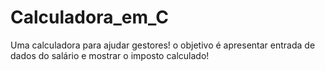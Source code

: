# Calculadora_em_C
Uma calculadora para ajudar gestores! o objetivo é apresentar entrada de dados do salário e mostrar o imposto calculado!
